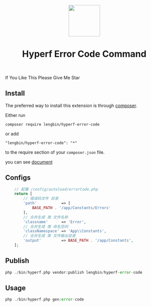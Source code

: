 <p align="center">
    <a href="https://hyperf.io/" target="_blank">
        <img src="https://hyperf.oss-cn-hangzhou.aliyuncs.com/hyperf.png" height="100px">
    </a>
    <h1 align="center">Hyperf Error Code Command</h1>
    <br>
</p>

If You Like This Please Give Me Star

Install
------------

The preferred way to install this extension is through [composer](http://getcomposer.org/download/).

Either run

```
composer require lengbin/hyperf-error-code
```

or add

```
"lengbin/hyperf-error-code": "*"
```
to the require section of your `composer.json` file.

you can see [document](https://github.com/ice-leng/error-code)

Configs
-----
``` php
    // 配置 /config/autoload/errorCode.php
    return [
        // 错误码文件 目录
        'path'           => [
            BASE_PATH . '/app/Constants/Errors'
        ],
        // 合并生成 类 文件名称
        'classname'      => 'Error',
        // 合并生成 类 命名空间
        'classNamespace' => 'App\\Constants',
        // 合并生成 类 文件输出目录
        'output'         => BASE_PATH . '/app/Constants',
    ];

```


Publish
-------
```php
php ./bin/hyperf.php vendor:publish lengbin/hyperf-error-code
```

Usage
-----
```php
php ./bin/hyperf.php gen:error-code
```
